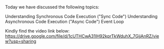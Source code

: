 Today we have discussed the following topics:

Understanding Synchronous Code Execution ("Sync Code")
Understanding Asynchronous Code Execution ("Async Code")
Event Loop

Kindly find the video link below:
https://drive.google.com/file/d/1cUTHCwA31lH92kprTkWduhX_7GjjAnRZ/view?usp=sharing
